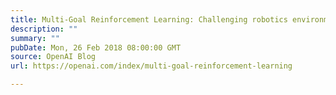 ```yaml
---
title: Multi-Goal Reinforcement Learning: Challenging robotics environments and request for research
description: ""
summary: ""
pubDate: Mon, 26 Feb 2018 08:00:00 GMT
source: OpenAI Blog
url: https://openai.com/index/multi-goal-reinforcement-learning

---
```



